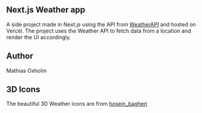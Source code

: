## Next.js Weather app

A side project made in Next.js using the API from [WeatherAPI](https://www.weatherapi.com/) and hosted on Vercel.
The project uses the Weather API to fetch data from a location and render the UI accordingly.

## Author

Mathias Oxholm

## 3D Icons

The beautiful 3D Weather icons are from [hosein_bagheri](https://ui8.net/hosein_bagheri/products/3d-weather-icons40)
